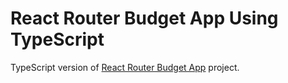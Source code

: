 # React Router Budget App Using TypeScript
TypeScript version of [React Router Budget App](https://github.com/coding-in-public/react-router-budget-app) project.